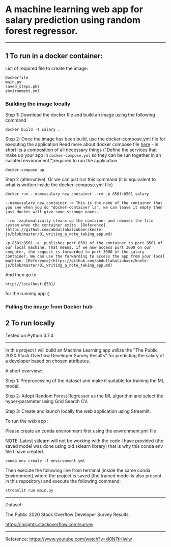 # A machine learning web app for salary prediction using random forest regressor.

---


## 1 To run in a docker container:

List of required file to create the image:
```
Dockerfile
main.py
saved_steps.pkl
environment.yml
```
### Building the image locally


Step 1: Download the docker file and build an image using the following command 

```
docker build -t salary .
```

Step 2: Once the image has been build, use the docker-compose.yml file for executing the application Read more about docker compose file [here](https://docs.docker.com/compose/) - in short its a composition of all necessary things ("Define the services that make up your app in `docker-compose.yml` so they can be run together in an isolated environment.")required to run the application

 ```
 docker-compose up
 ```
 
Step 2 (alternative): Or we can just run this command (it is equivalent to what is written inside the docker-compose.yml file)
 
```
docker run --name=salary_new_container --rm -p 8501:8501 salary
```
```
--name=salary_new_container -> This is the name of the container that you see when you do "docker-container ls", we can leave it empty then just docker will give some strange names. 

--rm ->automatically cleans up the container and removes the file system when the container exits  [Reference](https://github.com/abdullahalzubaer/knote-js/blob/master/01_writing_a_note_taking_app.md)

-p 8501:8501 ->  publishes port 8501 of the container to port 8501 of our local machine. That means, if we now access port 3000 on our computer, the request is forwarded to port 3000 of the salary container. We can use the forwarding to access the app from your local machine. [Reference](https://github.com/abdullahalzubaer/knote-js/blob/master/01_writing_a_note_taking_app.md)
```
And then go to 

```
http://localhost:8501/
```
for the running app :)

### Pulling the image from Docker hub



## 2 To run locally

Tested on Python 3.7.4

--- 

In this project I will build an Machine Learning app utilize the "The Public 2020 Stack Overflow Developer Survey Results" for predicting the salary of a developer based on chosen attributes.

A short overview:

Step 1: Preprocessing of the dataset and make it suitable for training the ML model.

Step 2: Adopt Random Forest Regressor as the ML algorithm and select the hyper-parameter using Grid Search CV.

Step 3: Create and launch locally the web application using Streamlit.


To run the web app :

Please create an conda environment first using the environment.yml file 

NOTE: Latest sklearn will not be working with the code I have provided (the saved model was done using old sklearn library) that is why this conda env file I have created.

```
conda env create -f environment.yml
```

Then execute the following line from terminal (inside the same conda Environment) where the project is saved (the trained model is also present in this repository) and execute the following command:

```
streamlit run main.py
```

--- 

Dataset:

The Public 2020 Stack Overflow Developer Survey Results

https://insights.stackoverflow.com/survey

---


Reference: https://www.youtube.com/watch?v=xl0N7tHiwlw
